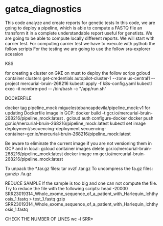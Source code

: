 # gatca_diagnostics
This code analyze and create reports for genetic tests
In this code, we are going to deploy a pipeline, which is able to compute a FASTQ file an transform it in a complete understandable report useful for genetists. 
We are going to be able to compute locally different reports. 
We will start with carrier test. For computing carrier test we have to execute with pythob the follow scripts 
For the testing we are going to use the follow sra-explorer acession 


K8S 

for creating a cluster on GKE on must to deploy the follow scrips 
gcloud container clusters get-credentials autopilot-cluster-1 --zone us-central1 --project mercurial-bruin-268216
kubectl apply -f k8s-config.yaml
kubectl exec -it nombre-pod -- /bin/bash -c "/app/run.sh"

DOCKERFILE

docker tag pipeline_mock miguelestebancapdevila/pipeline_mock:v1
for updating Dockerfile image in GCP:
docker build -t gcr.io/mercurial-bruin-268216/pipeline_mock:latest .
gcloud auth configure-docker
docker push gcr.io/mercurial-bruin-268216/pipeline_mock:latest
kubectl set image deployment/secuencing-deployment secuencing-container=gcr.io/mercurial-bruin-268216/pipeline_mock:latest

Be aware to eliminate the current image if you are not versioning them in GCP and in local: 
gcloud container images delete gcr.io/mercurial-bruin-268216/pipeline_mock:latest
docker image rm gcr.io/mercurial-bruin-268216/pipeline_mock:latest


To unpack the *.tar.gz files:
    tar xvzf <file>.tar.gz
To uncompress the fa.gz files:
    gunzip <file>.fa.gz


REDUCE SAMPLE 
If the sample is too big and one can not compute the file. Try to reduce the file with the following scripts:
head -20000 SRR23019314_Whole_exome_sequence_of_a_patient_with_Harlequin_Ichthyosis_1.fastq > test_1.fastq
gzip SRR23019314_Whole_exome_sequence_of_a_patient_with_Harlequin_Ichthyosis_1.fastq



CHECK THE NUMBER OF LINES 
wc -l SRR*
